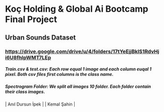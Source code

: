 # Koç Holding & Global Ai Bootcamp Final Project
## Urban Sounds Dataset
### https://drive.google.com/drive/u/4/folders/17tYeEjjBklS1RdvHji6U8fhIpWMT7LEp
##### Train.csv & test.csv: Each row equal 1 image and each column euqal 1 pixel. Both csv files first columns is the class name.
##### Spectrogram Folder: We split all images 10 folder. Each folder contain their class images.
| Anıl Dursun İpek |
| Kemal Şahin |
